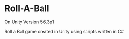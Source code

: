 # Roll-A-Ball
On Unity Version 5.6.3p1

Roll a Ball game created in Unity using scripts written in C#
